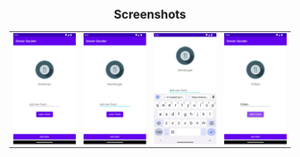 <p align="center">
    <h2 align="center">Screenshots</h2>
</p>
<p align="center">
<table border="0">
    <tr>
        <td><img src="Screenshoot/Screenshot_20221020_214709.png" width="150" /></td>
        <td><img src="Screenshoot/Screenshot_20221020_214744.png" width="150" /></td>
        <td><img src="Screenshoot/Screenshot_20221020_214754.png" width="150" /></td>
        <td><img src="Screenshoot/Screenshot_20221020_214813.png" width="150" /></td>
    </tr>
</table>
</p>
